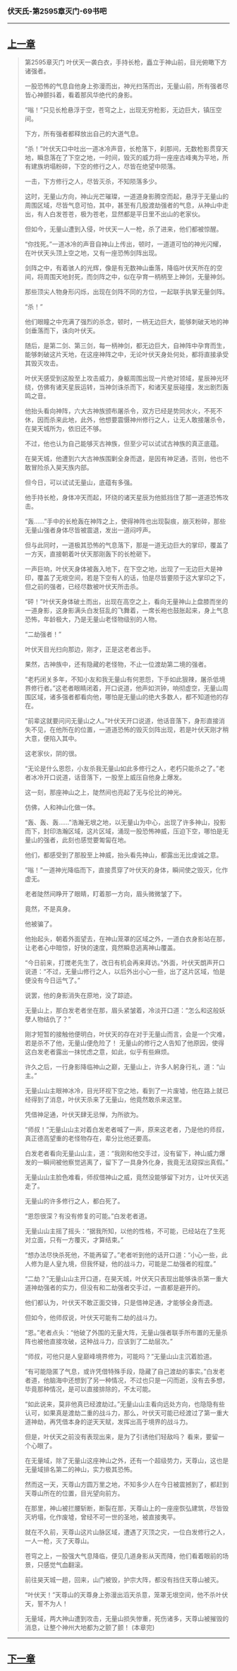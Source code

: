### 伏天氏-第2595章灭门-69书吧

--------
[上一章](./af17dddb77c827fbd4d7192277e91c6c.md)
--------


>
>
>
>第2595章灭门
>叶伏天一袭白衣，手持长枪，矗立于神山前，目光俯瞰下方诸强者。
>
>一股恐怖的气息自他身上弥漫而出，神光扫荡而出，无量山前，所有强者尽皆心神颤抖着，看着那风华绝代的身影。
>
>“嗡！”只见长枪悬浮于空，苍穹之上，出现无穷枪影，无边巨大，镇压空间。
>
>下方，所有强者都释放出自己的大道气息。
>
>“杀！”叶伏天口中吐出一道冰冷声音，长枪落下，刹那间，无数枪影贯穿天地，瞬息落在了下空之地，一时间，毁灭的威力将一座座古峰夷为平地，所有建族坍塌粉碎，下空的修行之人，尽皆在绝望中陨落。
>
>一击，下方修行之人，尽皆灭杀，不知陨落多少。
>
>这时，无量山方向，神山光芒璀璨，一道道身影腾空而起，悬浮于无量山的周围区域，尽皆气息可怕，其中，甚至有几股渡劫强者的气息，从神山中走出，有人白发苍苍，极为苍老，显然都是平日里不出山的老家伙。
>
>但如今，无量山遭到入侵，叶伏天一人一枪，杀了进来，他们都被惊醒。
>
>“你找死。”一道冰冷的声音自神山上传出，顿时，一道道可怕的神光闪耀，在叶伏天头顶上空之地，又有一座恐怖剑阵出现。
>
>剑阵之中，有着骇人的光辉，像是有无数神山垂落，降临叶伏天所在的空间，将周围天地封死，而剑阵之中，似在孕育一柄柄至上神剑，无量神剑。
>
>那些顶尖人物身形闪烁，出现在剑阵不同的方位，一起联手执掌无量剑阵。
>
>“杀！”
>
>他们眼瞳之中充满了强烈的杀念，顿时，一柄无边巨大，能够刺破天地的神剑垂落而下，诛向叶伏天。
>
>随后，是第二剑、第三剑，每一柄神剑，都无边巨大，自神阵中孕育而生，能够刺破这片天地，在这座神阵之中，无论叶伏天身处何处，都将直接承受其毁灭攻击。
>
>叶伏天感受到这股至上攻击威力，身躯周围出现一片绝对领域，星辰神光环绕，仿佛有诸天星辰运转，当神剑诛杀而下，和诸天星辰碰撞，发出剧烈轰鸣之音。
>
>他抬头看向神阵，六大古神族颁布屠杀令，双方已经是势同水火，不死不休，因而杀来此地，此外，他想要震慑神州修行之人，让无人敢接屠杀令，在昊天城所为，依旧还不够。
>
>不过，他也认为自己能够灭古神族，但至少可以试试古神族的真正底蕴。
>
>在昊天城，他遭到六大古神族围剿全身而退，是因有神足通，否则，他也不敢冒险杀入昊天族内部。
>
>但今日，可以试试无量山，底蕴有多强。
>
>他手持长枪，身体冲天而起，环绕的诸天星辰为他抵挡住了那一道道恐怖攻击。
>
>“轰……”手中的长枪轰在神阵之上，使得神阵也出现裂痕，崩灭粉碎，那些无量山强者身体尽皆被震退，发出一道闷哼声。
>
>但与此同时，一道极其恐怖的气息落下，那是一道无边巨大的掌印，覆盖了一方天，直接朝着叶伏天那刚轰下的长枪砸下。
>
>一声巨响，叶伏天身体被轰入地下，在下空之地，出现了一无边巨大是神印，覆盖了无垠空间，若是下空有人的话，怕是尽皆要陨于这大掌印之下，但之前的强者，已经尽数被叶伏天所击杀。
>
>“砰！”叶伏天身体破土而出，出现在高空之上，看向无量神山上盘膝而坐的一道身影，这身影满头白发狂乱的飞舞着，一席长袍也鼓胀起来，身上气息恐怖，年龄极大，乃是无量山老怪物级别的人物。
>
>“二劫强者！”
>
>叶伏天目光扫向那边，刚才，正是这老者出手。
>
>果然，古神族中，还有隐藏的老怪物，不止一位渡劫第二境的强者。
>
>“老朽闭关多年，不知小友和我无量山有何恩怨，下手如此狠辣，屠杀低境界修行者。”这老者眼睛闭着，开口说道，他声如洪钟，响彻虚空，无量山周围区域，诸多强者都看向他，哪怕是无量山的绝大多数人，都不知道他的存在。
>
>“前辈这就要问问无量山之人。”叶伏天开口说道，他话音落下，身形直接消失不见，在他所在的位置，一道道恐怖的毁灭剑阵出现，若是叶伏天刚才稍大意，便陷入其中。
>
>这老家伙，阴的很。
>
>“无论是什么恩怨，小友杀我无量山如此多修行之人，老朽只能杀之了。”老者冰冷开口说道，话音落下，一股至上威压自他身上爆发。
>
>这一刻，那座神山之上，陡然间也亮起了无与伦比的神光。
>
>仿佛，人和神山化做一体。
>
>“轰、轰、轰……”浩瀚无垠之地，以无量山为中心，出现了许多神山，投影而下，封印浩瀚区域，这片区域，涌现一股恐怖神威，压迫下空，哪怕是无量山的强者，此刻也感觉要匍匐在地。
>
>他们，都感受到了那股至上神威，抬头看先神山，都露出无比虔诚之意。
>
>“嗡！”一道神光降临而下，直接贯穿了叶伏天的身体，瞬间使之毁灭，化作虚无。
>
>老者陡然间睁开了眼睛，盯着那一方向，眉头微微皱了下。
>
>竟然，不是真身。
>
>他被骗了。
>
>他抬起头，朝着外面望去，在神山笼罩的区域之外，一道白衣身影站在那，让老者心中暗惊，好快的速度，竟然瞬息逃离神山覆盖。
>
>“今日前来，打搅老先生了，改日有机会再来拜访。”外面，叶伏天朗声开口说道：“不过，无量山修行之人，以后外出小心一些，出了这片区域，怕是便没有今日运气了。”
>
>说罢，他的身影消失在原地，没了踪迹。
>
>无量山上，那白发老者坐在那，眉头紧皱着，冷淡开口道：“怎么和这般妖孽人物结仇了？”
>
>刚才短暂的接触他便明白，叶伏天的存在对于无量山而言，会是一个灾难，若是杀不了他，无量山便危险了！
>无量山的修行之人告知了他原因，使得这白发老者露出一抹忧虑之意，如此，似乎有些麻烦。
>
>许久之后，一行身影降临神山之巅，无量山上，许多人躬身行礼，道：“山主。”
>
>无量山山主眼神冰冷，目光环视下空之地，看到了一片废墟，他在路上就已经得到了消息，叶伏天杀来了无量山，他竟然敢杀来这里。
>
>凭借神足通，叶伏天肆无忌惮，为所欲为。
>
>“师叔！”无量山山主对着白发老者喊了一声，原来这老者，乃是他的师叔，真正德高望重的老怪物存在，辈分比他还要高。
>
>白发老者看向无量山山主，道：“我刚和他交手过，没有留下，神山威力爆发的一瞬间被他察觉逃离了，留下了一具身外化身，我竟无法窥探出真假。”
>
>无量山山主脸色难看，师叔借神山之威，竟然没能够留下对方，让叶伏天逃走了。
>
>无量山的许多修行之人，都白死了。
>
>“恩怨很深？有没有修复的可能。”白发老者道。
>
>无量山山主摇了摇头：“据我所知，以他的性格，不可能，已经站在了生死对立面，只有一方覆灭，才算结束。”
>
>“想办法尽快杀死他，不能再留了。”老者听到他的话开口道：“小心一些，此人修为是人皇九境，但我怀疑，他的战斗力，可能是二劫强者的程度。”
>
>“二劫？”无量山山主开口道，在昊天城，叶伏天只表现出能够诛杀第一重大道神劫强者的实力，但没有和二劫强者交手过，一直都是避开的。
>
>他们都认为，叶伏天不敢正面交锋，只是借神足通，才能够全身而退。
>
>但如今，他师叔说，叶伏天可能有二劫的战斗力。
>
>“恩。”老者点头：“他破了外围的无量大阵，无量山强者联手所布置的无量杀阵也被他直接攻破，这种战斗力，应该到了二劫层次。”
>
>“师叔，可他只是人皇巅峰境界修为，可能吗？”无量山山主沉着脸道。
>
>“有可能隐匿了气息，或许凭借特殊手段，隐藏了自己渡劫的事实。”白发老者道，他脑海中还想到了另一种情况，不过也只是一闪而逝，没有去多想，毕竟那种情况，是可以直接排除的，不太可能。
>
>“如此说来，莫非他真已经渡劫过。”无量山山主看向远处方向，也隐隐有些认可，如果真是渡劫二重的战斗力，那么，叶伏天可能已经渡过了第一重大道神劫，再凭借本身的逆天天赋，发挥出高于境界的战斗力。
>
>但是，叶伏天之前没有表现出来，是为了引诱他们轻敌吗？
>看来，要留一个心眼了。
>
>在无量域，除了无量山这座神山之外，还有一个超级势力，天尊山，这也是无量域排名第二的神山，实力极其恐怖。
>
>然而这一天，天尊山方圆万里之地，不知多少人在今日被震撼到了，都赶到天尊山所在的位置，目光望向前方。
>
>在那里，神山被拦腰斩断，断裂在那，天尊山上的一座座恢弘建筑，尽皆毁灭坍塌，化作废墟，曾经不可一世的圣地，被直接夷平。
>
>就在不久前，天尊山这片山脉区域，遭遇了灭顶之灾，一位白发修行之人，一人一枪，灭了天尊山。
>
>苍穹之上，一股强大气息降临，便见几道身影从天而降，他们看着眼前的场景，只感觉气血翻滚。
>
>前往昊天城一趟，回来，山门被毁，护宗大阵，都没有挡住天尊山被灭。
>
>“叶伏天！”天尊山的天尊身上弥漫出滔天杀意，笼罩无垠空间，他不杀叶伏天，誓不为人！
>
>无量域，两大神山遭到攻击，无量山损失惨重，死伤诸多，天尊山被摧毁的消息，让整个神州大地都为之颤了颤！
>(本章完)
>
>

--------
[下一章](./f348c9fb3089a4665a0b6e680950b80b.md)
--------
